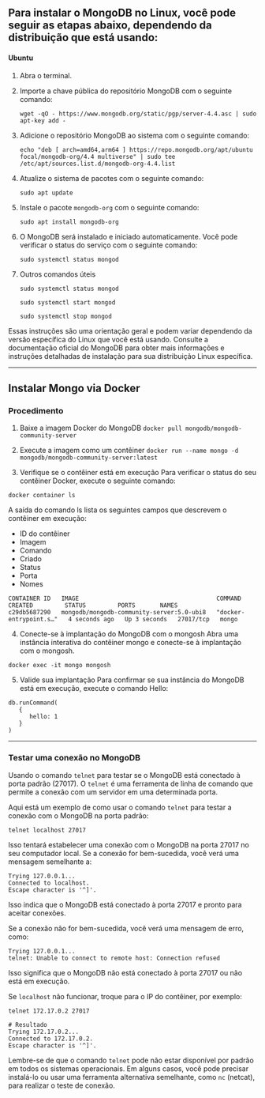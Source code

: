 ## Para instalar o MongoDB no Linux, você pode seguir as etapas abaixo, dependendo da distribuição que está usando:

#### Ubuntu
1. Abra o terminal.
2. Importe a chave pública do repositório MongoDB com o seguinte comando:
   ```
   wget -qO - https://www.mongodb.org/static/pgp/server-4.4.asc | sudo apt-key add -
   ```

3. Adicione o repositório MongoDB ao sistema com o seguinte comando:
   ```
   echo "deb [ arch=amd64,arm64 ] https://repo.mongodb.org/apt/ubuntu focal/mongodb-org/4.4 multiverse" | sudo tee /etc/apt/sources.list.d/mongodb-org-4.4.list
   ```

4. Atualize o sistema de pacotes com o seguinte comando:
   ```
   sudo apt update
   ```

5. Instale o pacote `mongodb-org` com o seguinte comando:
   ```
   sudo apt install mongodb-org
   ```

6. O MongoDB será instalado e iniciado automaticamente. Você pode verificar o status do serviço com o seguinte comando:
   ```
   sudo systemctl status mongod
   ```
7. Outros comandos úteis
   ```
   sudo systemctl status mongod

   sudo systemctl start mongod

   sudo systemctl stop mongod
   ```

Essas instruções são uma orientação geral e podem variar dependendo da versão específica do Linux que você está usando. Consulte a documentação oficial do MongoDB para obter mais informações e instruções detalhadas de instalação para sua distribuição Linux específica.


*************

## Instalar Mongo via Docker

### Procedimento
1. Baixe a imagem Docker do MongoDB
`docker pull mongodb/mongodb-community-server`

2. Execute a imagem como um contêiner
`docker run --name mongo -d mongodb/mongodb-community-server:latest`

3. Verifique se o contêiner está em execução
Para verificar o status do seu contêiner Docker, execute o seguinte comando:

`docker container ls`

A saída do comando ls lista os seguintes campos que descrevem o contêiner em execução:

- ID do contêiner
- Imagem
- Comando
- Criado
- Status
- Porta
- Nomes

```
CONTAINER ID   IMAGE                                       COMMAND                  CREATED         STATUS         PORTS       NAMES
c29db5687290   mongodb/mongodb-community-server:5.0-ubi8   "docker-entrypoint.s…"   4 seconds ago   Up 3 seconds   27017/tcp   mongo
```

4. Conecte-se à implantação do MongoDB com o mongosh
Abra uma instância interativa do contêiner mongo e conecte-se à implantação com o mongosh.

`docker exec -it mongo mongosh`

5. Valide sua implantação
Para confirmar se sua instância do MongoDB está em execução, execute o comando Hello:

```
db.runCommand(
   {
      hello: 1
   }
)
```

*********

### Testar uma conexão no MongoDB

Usando o comando `telnet` para testar se o MongoDB está conectado à porta padrão (27017). O `telnet` é uma ferramenta de linha de comando que permite a conexão com um servidor em uma determinada porta.

Aqui está um exemplo de como usar o comando `telnet` para testar a conexão com o MongoDB na porta padrão:

```
telnet localhost 27017
```

Isso tentará estabelecer uma conexão com o MongoDB na porta 27017 no seu computador local. Se a conexão for bem-sucedida, você verá uma mensagem semelhante a:

```
Trying 127.0.0.1...
Connected to localhost.
Escape character is '^]'.
```

Isso indica que o MongoDB está conectado à porta 27017 e pronto para aceitar conexões.

Se a conexão não for bem-sucedida, você verá uma mensagem de erro, como:

```
Trying 127.0.0.1...
telnet: Unable to connect to remote host: Connection refused
```

Isso significa que o MongoDB não está conectado à porta 27017 ou não está em execução.

Se `localhost` não funcionar, troque para o IP do contêiner, por exemplo:

```
telnet 172.17.0.2 27017

# Resultado
Trying 172.17.0.2...
Connected to 172.17.0.2.
Escape character is '^]'.
```

Lembre-se de que o comando `telnet` pode não estar disponível por padrão em todos os sistemas operacionais. Em alguns casos, você pode precisar instalá-lo ou usar uma ferramenta alternativa semelhante, como `nc` (netcat), para realizar o teste de conexão.